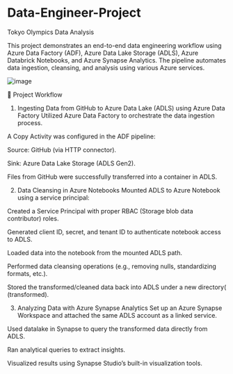 # Data-Engineer-Project
Tokyo Olympics Data Analysis

This project demonstrates an end-to-end data engineering workflow using Azure Data Factory (ADF), Azure Data Lake Storage (ADLS), Azure Databrick Notebooks, and Azure Synapse Analytics. The pipeline automates data ingestion, cleansing, and analysis using various Azure services.

![image](https://github.com/user-attachments/assets/b7928876-f06a-4690-a447-7ed8120a33e6)

📌 Project Workflow
1. Ingesting Data from GitHub to Azure Data Lake (ADLS) using Azure Data Factory
Utilized Azure Data Factory to orchestrate the data ingestion process.

A Copy Activity was configured in the ADF pipeline:

Source: GitHub (via HTTP connector).

Sink: Azure Data Lake Storage (ADLS Gen2).

Files from GitHub were successfully transferred into a container in ADLS.

2. Data Cleansing in Azure Notebooks
Mounted ADLS to Azure Notebook using a service principal:

Created a Service Principal with proper RBAC (Storage blob data contributor) roles.

Generated client ID, secret, and tenant ID to authenticate notebook access to ADLS.

Loaded data into the notebook from the mounted ADLS path.

Performed data cleansing operations (e.g., removing nulls, standardizing formats, etc.).

Stored the transformed/cleaned data back into ADLS under a new directory( (transformed).

3. Analyzing Data with Azure Synapse Analytics
Set up an Azure Synapse Workspace and attached the same ADLS account as a linked service.

Used datalake in Synapse to query the transformed data directly from ADLS.

Ran analytical queries to extract insights.

Visualized results using Synapse Studio’s built-in visualization tools.




